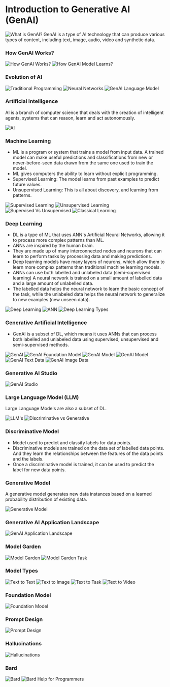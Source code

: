 # Introduction to Generative AI (GenAI)

![What is GenAI?](https://github.com/iamkirankumaryadav/GenAI/blob/4293302634c4cb68c55168829d3c9e175daa23fa/Image/What%20is%20Gen%20AI.png)
GenAI is a type of AI technology that can produce various types of content, including text, image, audio, video and synthetic data.

### How GenAI Works?

![How GenAI Works?](https://github.com/iamkirankumaryadav/GenAI/blob/d9f9873933b52ff15b73dfc13afb38d19595e08e/Image/How%20Gen%20AI%20Works.png)
![How GenAI Model Learns?](https://github.com/iamkirankumaryadav/GenAI/blob/d9f9873933b52ff15b73dfc13afb38d19595e08e/Image/How%20Gen%20AI%20Model%20Learns.png)

### Evolution of AI

![Traditional Programming](https://github.com/iamkirankumaryadav/GenAI/blob/9dc38da73eb7de863cd66f8521cf773c81b37bf8/Image/Traditional%20Programming.png)
![Neural Networks](https://github.com/iamkirankumaryadav/GenAI/blob/9dc38da73eb7de863cd66f8521cf773c81b37bf8/Image/Neural%20Network.png)
![GenAI Language Model](https://github.com/iamkirankumaryadav/GenAI/blob/9dc38da73eb7de863cd66f8521cf773c81b37bf8/Image/Generative%20Language%20Model.png)

### Artificial Intelligence
AI is a branch of computer science that deals with the creation of intelligent agents, systems that can reason, learn and act autonomously.

![AI](https://github.com/iamkirankumaryadav/GenAI/blob/bd35d745d4a4576c968403ceb4574c9a53fb929d/Image/What%20is%20AI.png)

### Machine Learning
- ML is a program or system that trains a model from input data. A trained model can make useful predictions and classifications from new or never-before-seen data drawn from the same one used to train the model.
- ML gives computers the ability to learn without explicit programming.
- Supervised Learning: The model learns from past examples to predict future values.
- Unsupervised Learning: This is all about discovery, and learning from patterns.

![Supervised Learning](https://github.com/iamkirankumaryadav/GenAI/blob/fb5c9a56b69ca756e8a1023561062299a7d846fe/Image/Supervised%20.png)
![Unsupervised Learning](https://github.com/iamkirankumaryadav/GenAI/blob/fb5c9a56b69ca756e8a1023561062299a7d846fe/Image/Unsupervised.png)
![Supervised Vs Unsupervised](https://github.com/iamkirankumaryadav/GenAI/blob/9b5ab76eade23817a4de74b36f41dbbe5f983ecc/Image/ML.png)
![Classical Learning](https://github.com/iamkirankumaryadav/GenAI/blob/8ee86b51a5eaa74b8207dc2095be05d81f899922/Image/Classical%20Learning.png)

### Deep Learning
- DL is a type of ML that uses ANN's Artificial Neural Networks, allowing it to process more complex patterns than ML.
- ANNs are inspired by the human brain.
- They are made up of many interconnected nodes and neurons that can learn to perform tasks by processing data and making predictions.
- Deep learning models have many layers of neurons, which allow them to learn more complex patterns than traditional machine learning models.
- ANNs can use both labelled and unlabeled data (semi-supervised learning) A neural network is trained on a small amount of labelled data and a large amount of unlabelled data.
- The labelled data helps the neural network to learn the basic concept of the task, while the unlabeled data helps the neural network to generalize to new examples (new unseen data).

![Deep Learning](https://github.com/iamkirankumaryadav/GenAI/blob/9b5ab76eade23817a4de74b36f41dbbe5f983ecc/Image/ML%20Subset%20.png)
![ANN](https://github.com/iamkirankumaryadav/GenAI/blob/a1d4ddff71bebf6bce642ed64cdcc91c63ba5449/Image/Artificial%20Neural%20Network.png)
![Deep Learning Types](https://github.com/iamkirankumaryadav/GenAI/blob/8ee86b51a5eaa74b8207dc2095be05d81f899922/Image/Deep%20Learning%20Types.png)

### Generative Artificial Intelligence
- GenAI is a subset of DL, which means it uses ANNs that can process both labelled and unlabeled data using supervised, unsupervised and semi-supervised methods.

![GenAI](https://github.com/iamkirankumaryadav/GenAI/blob/8ee86b51a5eaa74b8207dc2095be05d81f899922/Image/Generative%20AI.png)
![GenAI Foundation Model](https://github.com/iamkirankumaryadav/GenAI/blob/8ee86b51a5eaa74b8207dc2095be05d81f899922/Image/Gen%20AI%20Learning.png)
![GenAI Model](https://github.com/iamkirankumaryadav/GenAI/blob/8ee86b51a5eaa74b8207dc2095be05d81f899922/Image/Gen%20AI%20Model.png)
![GenAI Model](https://github.com/iamkirankumaryadav/GenAI/blob/8ee86b51a5eaa74b8207dc2095be05d81f899922/Image/GenAI%20Model.png)
![GenAI Text Data](https://github.com/iamkirankumaryadav/GenAI/blob/47598408ce4af42ba0f78187ace213d56e69cfd5/Image/Generative%20AI%20Data%20Types%20-%20Text.png)
![GenAI Image Data](https://github.com/iamkirankumaryadav/GenAI/blob/47598408ce4af42ba0f78187ace213d56e69cfd5/Image/Generative%20AI%20Data%20Types.png)

### Generative AI Studio
![GenAI Studio](https://github.com/iamkirankumaryadav/GenAI/blob/f6067b3158cb7eb13be994ef3c6c2ef9542fa3fc/Image/GenAI%20Studio.png)

### Large Language Model (LLM)
Large Language Models are also a subset of DL.

![LLM's](https://github.com/iamkirankumaryadav/GenAI/blob/a1d4ddff71bebf6bce642ed64cdcc91c63ba5449/Image/LLM.png)
![Discriminative vs Generative](https://github.com/iamkirankumaryadav/GenAI/blob/1ef56db01f48aefd028539d61abce0ec4ca221f0/Image/Generative%20Technique.png)

### Discriminative Model
- Model used to predict and classify labels for data points.
- Discriminative models are trained on the data set of labelled data points. And they learn the relationships between the features of the data points and the labels.
- Once a discriminative model is trained, it can be used to predict the label for new data points.

### Generative Model
A generative model generates new data instances based on a learned probability distribution of existing data.

![Generative Model](https://github.com/iamkirankumaryadav/GenAI/blob/47598408ce4af42ba0f78187ace213d56e69cfd5/Image/Generative%20Models.png)

### Generative AI Application Landscape
![GenAI Application Landscape](https://github.com/iamkirankumaryadav/GenAI/blob/47598408ce4af42ba0f78187ace213d56e69cfd5/Image/Generative%20AI%20Application%20Landscape.png)

### Model Garden

![Model Garden](https://github.com/iamkirankumaryadav/GenAI/blob/3c6eb35d8d00a39f5cb93a2b108cd33b8737c27b/Image/Model%20Garden.png)
![Model Garden Task](https://github.com/iamkirankumaryadav/GenAI/blob/3c6eb35d8d00a39f5cb93a2b108cd33b8737c27b/Image/Model%20Garden%20Task.png)

### Model Types

![Text to Text](https://github.com/iamkirankumaryadav/GenAI/blob/3c6eb35d8d00a39f5cb93a2b108cd33b8737c27b/Image/Model%20Type%20-%20Text%20to%20Text.png)
![Text to Image](https://github.com/iamkirankumaryadav/GenAI/blob/3c6eb35d8d00a39f5cb93a2b108cd33b8737c27b/Image/Model%20Type%20-%20Text%20to%20Image.png)
![Text to Task](https://github.com/iamkirankumaryadav/GenAI/blob/3c6eb35d8d00a39f5cb93a2b108cd33b8737c27b/Image/Model%20Type%20-%20Text%20to%20Task.png)
![Text to Video](https://github.com/iamkirankumaryadav/GenAI/blob/3c6eb35d8d00a39f5cb93a2b108cd33b8737c27b/Image/Model%20Type%20-%20Text%20to%20Video.png)

### Foundation Model

![Foundation Model](https://github.com/iamkirankumaryadav/GenAI/blob/ccd3487d598a798d406b70a7d7c3f69bd0024370/Image/Foundation%20Model.png)

### Prompt Design

![Prompt Design](https://github.com/iamkirankumaryadav/GenAI/blob/ccd3487d598a798d406b70a7d7c3f69bd0024370/Image/Prompt%20Design.png)

### Hallucinations

![Hallucinations](https://github.com/iamkirankumaryadav/GenAI/blob/ccd3487d598a798d406b70a7d7c3f69bd0024370/Image/Hallucinations.png)

### Bard

![Bard](https://github.com/iamkirankumaryadav/GenAI/blob/8063902362a3f3dbf1ab85639c3880a76a46be6e/Image/Bard%20AI.png)
![Bard Help for Programmers](https://github.com/iamkirankumaryadav/GenAI/blob/8063902362a3f3dbf1ab85639c3880a76a46be6e/Image/Bard%20Help%20for%20Programmers.png)
